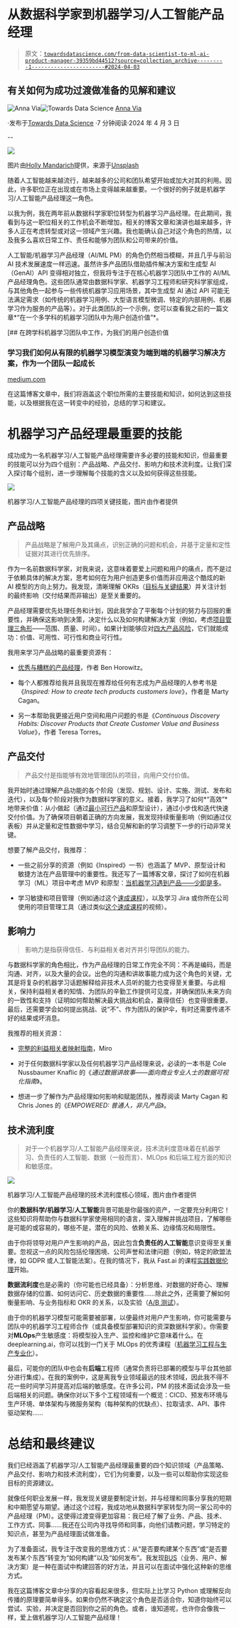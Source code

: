 # 从数据科学家到机器学习/人工智能产品经理

> 原文：[`towardsdatascience.com/from-data-scientist-to-ml-ai-product-manager-39359bd44512?source=collection_archive---------1-----------------------#2024-04-03`](https://towardsdatascience.com/from-data-scientist-to-ml-ai-product-manager-39359bd44512?source=collection_archive---------1-----------------------#2024-04-03)

## 有关如何为成功过渡做准备的见解和建议

[](https://annaviaba.medium.com/?source=post_page---byline--39359bd44512--------------------------------)![Anna Via](https://annaviaba.medium.com/?source=post_page---byline--39359bd44512--------------------------------)[](https://towardsdatascience.com/?source=post_page---byline--39359bd44512--------------------------------)![Towards Data Science](https://towardsdatascience.com/?source=post_page---byline--39359bd44512--------------------------------) [Anna Via](https://annaviaba.medium.com/?source=post_page---byline--39359bd44512--------------------------------)

·发布于[Towards Data Science](https://towardsdatascience.com/?source=post_page---byline--39359bd44512--------------------------------) ·7 分钟阅读·2024 年 4 月 3 日

--

![](img/808cda6a4b00d7d5bc8882314ca25595.png)

图片由[Holly Mandarich](https://unsplash.com/es/@hollymandarich)提供，来源于[Unsplash](https://unsplash.com/)

随着人工智能越来越流行，越来越多的公司和团队希望开始或加大对其的利用。因此，许多职位正在出现或在市场上变得越来越重要。一个很好的例子就是机器学习/人工智能产品经理这一角色。

以我为例，我在两年前从数据科学家职位转型为机器学习产品经理。在此期间，我看到与这一职位相关的工作机会不断增加，相关的博客文章和演讲也越来越多，许多人正在考虑转型或对这一领域产生兴趣。我也能确认自己对这个角色的热情，以及我多么喜欢日常工作、责任和能够为团队和公司带来的价值。

人工智能/机器学习产品经理（AI/ML PM）的角色仍然相当模糊，并且几乎与前沿 AI 技术发展速度一样迅速。虽然许多产品团队借助插件解决方案和生成型 AI（GenAI）API 变得相对独立，但我将专注于在核心机器学习团队中工作的 AI/ML 产品经理角色。这些团队通常由数据科学家、机器学习工程师和研究科学家组成，与其他角色一起参与一些传统机器学习应用场景，其中生成型 AI 通过 API 可能无法满足需求（如传统的机器学习用例、大型语言模型微调、特定的内部用例、机器学习作为服务的产品等）。对于此类团队的一个示例，您可以查看我之前的一篇文章*“在一个多学科的机器学习团队中为用户创造价值”*。

[](https://medium.com/adevinta-tech-blog/working-in-a-multidisciplinary-machine-learning-team-to-bring-value-to-our-users-f1172ca532c6?source=post_page-----39359bd44512--------------------------------) [## 在跨学科机器学习团队中工作，为我们的用户创造价值

### 学习我们如何从有限的机器学习模型演变为端到端的机器学习解决方案，作为一个团队一起成长

[medium.com](https://medium.com/adevinta-tech-blog/working-in-a-multidisciplinary-machine-learning-team-to-bring-value-to-our-users-f1172ca532c6?source=post_page-----39359bd44512--------------------------------)

在这篇博客文章中，我们将涵盖这个职位所需的主要技能和知识，如何达到这些技能，以及根据我在这一转变中的经验，总结的学习和建议。

# **机器学习产品经理最重要的技能**

成功成为一名机器学习/人工智能产品经理需要许多必要的技能和知识，但最重要的技能可以分为四个组别：产品战略、产品交付、影响力和技术流利度。让我们深入探讨每个组别，进一步理解每个技能的含义以及如何获得这些技能。

![](img/74910590e22fa3436f56ad72fdd1a950.png)

机器学习/人工智能产品经理的四项关键技能，图片由作者提供

## 产品战略

> 产品战略是了解用户及其痛点，识别正确的问题和机会，并基于定量和定性证据对其进行优先排序。

作为一名前数据科学家，对我来说，这意味着要爱上问题和用户的痛点，而不是过于依赖具体的解决方案，思考如何在为用户创造更多价值而非应用这个酷炫的新 AI 模型的方向上努力。我发现，清晰理解 OKRs（[目标与关键结果](https://en.wikipedia.org/wiki/Objectives_and_key_results)）并关注计划的最终影响（交付结果而非输出）是至关重要的。

产品经理需要优先处理任务和计划，因此我学会了平衡每个计划的努力与回报的重要性，并确保这影响到决策，决定什么以及如何构建解决方案（例如，考虑[项目管理三角形](https://en.wikipedia.org/wiki/Project_management_triangle)——范围、质量、时间）。如果计划能够应对[四大产品风险](https://www.svpg.com/four-big-risks/)，它们就能成功：价值、可用性、可行性和商业可行性。

我用来学习产品战略的最重要资源有：

+   [优秀与糟糕的产品经理](https://a16z.com/good-product-manager-bad-product-manager/)，作者 Ben Horowitz。

+   每个人都推荐给我并且我现在推荐给任何有志成为产品经理的人参考书是《*Inspired: How to create tech products customers love*》，作者是 Marty Cagan。

+   另一本帮助我更接近用户空间和用户问题的书是《*Continuous Discovery Habits: Discover Products that Create Customer Value and Business Value*》，作者 Teresa Torres。

## 产品交付

> 产品交付是指能够有效地管理团队的项目，向用户交付价值。

我开始时通过理解产品功能的各个阶段（发现、规划、设计、实施、测试、发布和迭代），以及每个阶段对我作为数据科学家的意义。接着，我学习了如何*“高效”*地带来价值：从小做起（通过[最小可行产品](https://www.svpg.com/minimum-viable-product/)和原型设计），通过小步伐和迭代快速交付价值。为了确保项目朝着正确的方向发展，我发现持续衡量影响（例如通过仪表板）并从定量和定性数据中学习，结合见解和新的学习调整下一步的行动非常关键。

想要了解产品交付，我推荐：

+   一些之前分享的资源（例如《Inspired》一书）也涵盖了 MVP、原型设计和敏捷方法在产品管理中的重要性。我还写了一篇博客文章，探讨了如何在机器学习（ML）项目中考虑 MVP 和原型：[当机器学习遇到产品——少即是多](https://medium.com/@annaviaba/when-ml-meets-product-less-is-often-more-21f875b0ea42)。

+   学习敏捷和项目管理（例如通过这个[速成课程](https://www.youtube.com/watch?v=_-00CNH3q2U)），以及学习 Jira 或你所在公司使用的项目管理工具（通过类似[这个速成课程](https://www.youtube.com/watch?v=XQ2de1FSceo)的视频）。

## 影响力

> 影响力是指获得信任、与利益相关者对齐并引导团队的能力。

与数据科学家的角色相比，作为产品经理的日常工作完全不同：不再是编码，而是沟通、对齐，以及大量的会议。出色的沟通和讲故事能力成为这个角色的关键，尤其是将复杂的机器学习话题解释给非技术人员听的能力也变得至关重要。与此相关，保持利益相关者的知情、为团队的辛勤工作提供可见度，并确保团队未来方向的一致性和支持（证明如何帮助解决最大挑战和机会，赢得信任）也变得很重要。最后，还需要学会如何提出挑战、说“不”、作为团队的保护伞，有时还需要传递不好的结果或坏消息。

我推荐的相关资源：

+   [完整的利益相关者映射指南](https://miro.com/blog/stakeholder-mapping/)，Miro

+   对于任何数据科学家以及任何机器学习产品经理来说，必读的一本书是 Cole Nussbaumer Knaflic 的《*通过数据讲故事——面向商业专业人士的数据可视化指南*》。

+   想进一步了解作为产品经理如何影响和赋能团队，推荐阅读 Marty Cagan 和 Chris Jones 的《*EMPOWERED: 普通人，非凡产品*》。

## 技术流利度

> 对于一个机器学习/人工智能产品经理来说，技术流利度意味着在机器学习、负责任的人工智能、数据（一般而言）、MLOps 和后端工程方面的知识和敏感度。

![](img/86217ffabe0ce8d277bcca1288601cb5.png)

机器学习/人工智能产品经理的技术流利度核心领域，图片由作者提供

你的**数据科学/机器学习**/**人工智能**背景可能是你最强的资产，一定要充分利用它！这些知识将帮助你与数据科学家使用相同的语言，深入理解并挑战项目，了解哪些是可能的或容易的，哪些不是，潜在的风险、依赖关系、边缘情况和局限性。

由于你将领导对用户产生影响的产品，因此包含**负责任的人工智能**意识变得至关重要。忽视这一点的风险包括伦理困境、公司声誉和法律问题（例如，特定的欧盟法律，如 GDPR 或人工智能法案）。在我的情况下，我从 Fast.ai 的课程[实践数据伦理](https://ethics.fast.ai/)开始。

**数据流利度**也是必需的（你可能也已经具备）：分析思维、对数据的好奇心、理解数据存储的位置、如何访问它、历史数据的重要性……除此之外，还需要了解如何衡量影响、与业务指标和 OKR 的关系，以及实验（[A/B 测试](https://medium.com/jonathans-musings/ab-testing-101-5576de6466b)）。

由于你的机器学习模型可能需要被部署，以便最终对用户产生影响，你可能需要与团队中的机器学习工程师合作（或具备模型部署知识的资深数据科学家）。你需要对**MLOps**产生敏感度：将模型投入生产、监控和维护它意味着什么。在 deeplearning.ai，你可以找到一门关于 MLOps 的优秀课程（[机器学习工程与生产专业化](https://www.deeplearning.ai/courses/machine-learning-engineering-for-production-mlops/)）。

最后，可能你的团队中也会有**后端**工程师（通常负责将已部署的模型与平台其他部分进行集成）。在我的案例中，这是离我专业领域最远的技术领域，因此我不得不花一些时间学习并提高对后端的敏感度。在许多公司，PM 的技术面试会涉及一些后端相关的问题。确保你对以下多个工程领域有一个概览：CICD、预发布环境与生产环境、单体架构与微服务架构（每种架构的优缺点）、拉取请求、API、事件驱动架构……

# 总结和最终建议

我们已经涵盖了机器学习/人工智能产品经理最重要的四个知识领域（产品策略、产品交付、影响力和技术流利度），它们为何重要，以及一些可以帮助你实现这些目标的资源建议。

就像任何职业发展一样，我发现关键是要制定计划，并与经理和同事分享我的短期和中期愿望与期望。通过这个过程，我成功地从数据科学家转型为同一家公司中的产品经理（PM）。这使得过渡变得更加容易：我已经了解了业务、产品、技术、工作方式、同事……我还在公司内寻找导师和同事，向他们请教问题，学习特定的知识点，甚至为产品经理面试做准备。

为了准备面试，我专注于改变我的思维方式：从“是否要构建某个东西”或“是否要发布某个东西”转变为“如何构建”以及“如何发布”。我发现[BUS](https://uxplanet.org/the-bus-product-design-framework-4e9fb6f81bcf)（业务、用户、解决方案）是一种在面试中构建回答的好方法，并且可以在面试中强化这种新的思维方式。

我在这篇博客文章中分享的内容看起来很多，但实际上比学习 Python 或理解反向传播的原理要简单得多。如果你仍然不确定这个角色是否适合你，知道你始终可以尝试、实验，并决定是否回到你之前的角色。或者，谁知道呢，也许你会像我一样，爱上做机器学习/人工智能产品经理！
